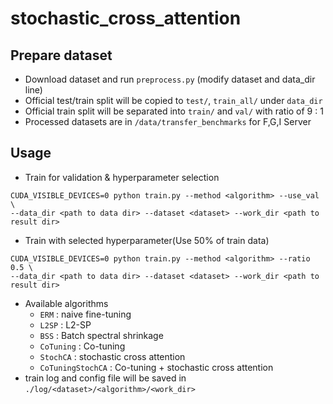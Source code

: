 # stochastic_cross_attention

## Prepare dataset
- Download dataset and run ```preprocess.py``` (modify dataset and data_dir line)
- Official test/train split will be copied to ```test/```, ```train_all/``` under ```data_dir```
- Official train split will be separated into ```train/``` and ```val/``` with ratio of 9 : 1
- Processed datasets are in ```/data/transfer_benchmarks``` for F,G,I Server

## Usage
- Train for validation & hyperparameter selection
```
CUDA_VISIBLE_DEVICES=0 python train.py --method <algorithm> --use_val \
--data_dir <path to data dir> --dataset <dataset> --work_dir <path to result dir>
```
- Train with selected hyperparameter(Use 50% of train data)
```
CUDA_VISIBLE_DEVICES=0 python train.py --method <algorithm> --ratio 0.5 \
--data_dir <path to data dir> --dataset <dataset> --work_dir <path to result dir>
```
- Available algorithms
  - ```ERM``` : naive fine-tuning
  - ```L2SP``` : L2-SP
  - ```BSS``` : Batch spectral shrinkage
  - ```CoTuning``` : Co-tuning
  - ```StochCA``` : stochastic cross attention
  - ```CoTuningStochCA``` : Co-tuning + stochastic cross attention
- train log and config file will be saved in ```./log/<dataset>/<algorithm>/<work_dir> ```
